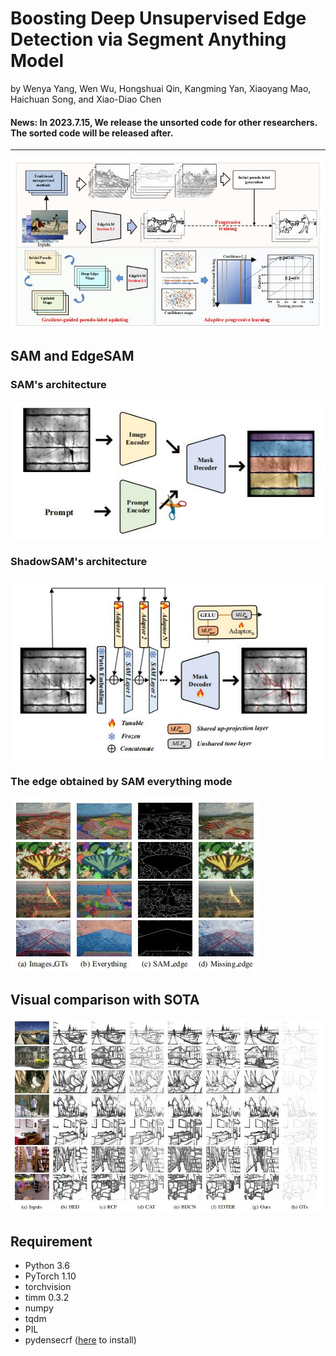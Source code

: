 # Boosting Deep Unsupervised Edge Detection via Segment Anything Model
by Wenya Yang, Wen Wu, Hongshuai Qin, Kangming Yan, Xiaoyang Mao, Haichuan Song, and Xiao-Diao Chen

#### News: In 2023.7.15, We release the unsorted code for other researchers. The sorted code will be released after.

***
![EdgeSAM](figs/overview.jpg)

## SAM and EdgeSAM
### SAM's architecture
![SAM](figs/SAM.jpg)
### ShadowSAM's architecture
![ShadowSAM](figs/EdgeSAM.jpg)

### The edge obtained by SAM everything mode
![bad](figs/1.jpg)

## Visual comparison with SOTA
![result](figs/results.jpg)

## Requirement
* Python 3.6
* PyTorch 1.10
* torchvision
* timm 0.3.2
* numpy
* tqdm
* PIL
* pydensecrf ([here](https://github.com/Andrew-Qibin/dss_crf) to install)


